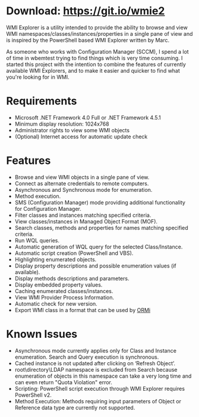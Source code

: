 # Download: https://git.io/wmie2


WMI Explorer is a utility intended to provide the ability to browse and view WMI namespaces/classes/instances/properties in a single pane of view and is inspired by the PowerShell based WMI Explorer written by Marc.

As someone who works with Configuration Manager (SCCM), I spend a lot of time in wbemtest trying to find things which is very time consuming. I started this project with the intention to combine the features of currently available WMI Explorers, and to make it easier and quicker to find what you're looking for in WMI.

# Requirements

* Microsoft .NET Framework 4.0 Full or .NET Framework 4.5.1
* Minimum display resolution: 1024x768
* Administrator rights to view some WMI objects
* (Optional) Internet access for automatic update check

# Features

* Browse and view WMI objects in a single pane of view.
* Connect as alternate credentials to remote computers.
* Asynchronous and Synchronous mode for enumeration.
* Method execution.
* SMS (Configuration Manager) mode providing additional functionality for Configuration Manager.
* Filter classes and instances matching specified criteria.
* View classes/instances in Managed Object Format (MOF).
* Search classes, methods and properties for names matching specified criteria.
* Run WQL queries.
* Automatic generation of WQL query for the selected Class/Instance.
* Automatic script creation (PowerShell and VBS).
* Highlighting enumerated objects.
* Display property descriptions and possible enumeration values (if available).
* Display methods descriptions and parameters.
* Display embedded property values.
* Caching enumerated classes/instances.
* View WMI Provider Process Information.
* Automatic check for new version.
* Export WMI class in a format that can be used by [ORMi](https://www.nuget.org/packages/ORMi)

# Known Issues

* Asynchronous mode currently applies only for Class and Instance enumeration. Search and Query execution is synchronous.
* Cached instance is not updated after clicking on ‘Refresh Object’.
* root\directory\LDAP namespace is excluded from Search because enumeration of objects in this namespace can take a very long time and can even return "Quota Violation" error.
* Scripting: PowerShell script execution through WMI Explorer requires PowerShell v2.
* Method Execution: Methods requiring input parameters of Object or Reference data type are currently not supported.
